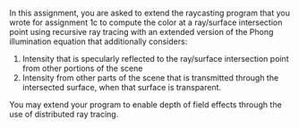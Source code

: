 In this assignment, you are asked to extend the raycasting program that you wrote for assignment 1c to compute the color at a ray/surface intersection point using recursive ray tracing with an extended version of the Phong illumination equation that additionally considers:
1. Intensity that is specularly reflected to the ray/surface intersection point from other portions of the scene
2. Intensity from other parts of the scene that is transmitted through the intersected surface, when that surface is transparent.

You may extend your program to enable depth of field effects through the use of distributed ray tracing.
